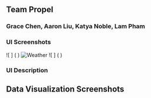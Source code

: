 ## Team Propel
### Grace Chen, Aaron Liu, Katya Noble, Lam Pham

### UI Screenshots
![ ] ( )
![Weather](https://imgur.com/a/yPd0KR0.png)
![ ] ( )

### UI Description

## Data Visualization Screenshots
